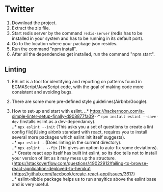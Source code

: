 # Twitter

1. Download the project.  
2. Extract the zip file.
3. Start redis server by the command ```redis-server``` (redis has to be installed in your system and has to be running in its default port).
4. Go to the location where your package.json resides.  
5. Run the command "npm install".  
6. After all the dependencies get installed, run the command "npm start".

## Linting

1. ESLint is a tool for identifying and reporting on patterns found in ECMAScript/JavaScript code, with the goal of making code more consistent and avoiding bugs.

2. There are some more pre-defined style guidelines(Airbnb/Google).

3. How to set-up and start with eslint.
..* <https://hackernoon.com/a-simple-linter-setup-finally-d908877fa09>
⋅⋅* ```npm install eslint --save-dev``` (Installs eslint as a dev-dependancy).  
..* ```npx eslint --init``` (This asks you a set of questions to create a lint config file)(Using airbnb standard with react, requires you to install several more packages which eslint init itself suggests).  
..* ```npx eslint .``` (Does linting in the current directory).  
..* ```npx eslint . --fix``` (Thi gives an option to auto-fix some deviations).  
..* Create react app itself has built int eslint, so its doc tells not to install your version of lint as it may mess up the structure. (<https://stackoverflow.com/questions/49022912/failing-to-browse-react-application-deployed-to-heroku)>(<https://github.com/facebook/create-react-app/issues/3617)>  
..* eslint-nibble package helps us to run anayltics above the eslint base and is very useful.  
